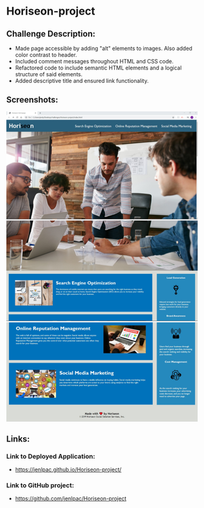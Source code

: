 # Horiseon-project

## Challenge Description:
* Made page accessible by adding "alt" elements to images. Also added color contrast to header.
* Included comment messages throughout HTML and CSS code.
* Refactored code to include semantic HTML elements and a logical structure of said elements.
* Added descriptive title and ensured link functionality.

## Screenshots:
![Webpage Screenshot 1](./assets/images/mainpage1.jpg)
![Webpage Screenshot 2](./assets/images/mainpage2.jpg)
![Webpage Screenshot 3](./assets/images/mainpage3.jpg)

## Links:
### Link to Deployed Application:
* https://jenlpac.github.io/Horiseon-project/
### Link to GitHub project:
* https://github.com/jenlpac/Horiseon-project
